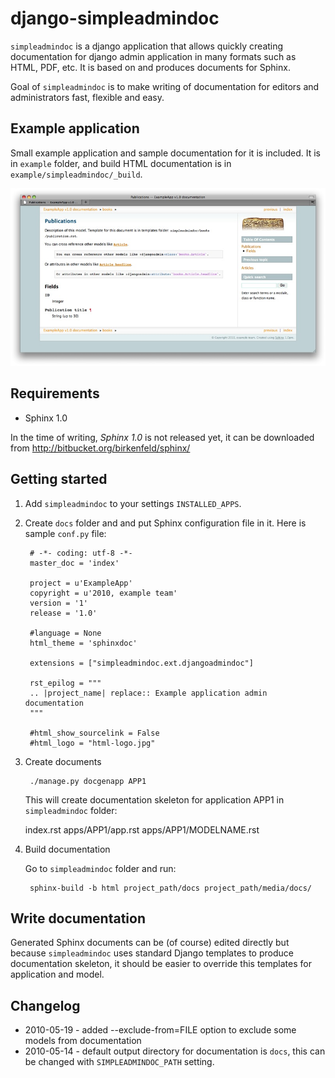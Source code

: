 django-simpleadmindoc
=====================

`simpleadmindoc` is a django application that allows quickly creating documentation for django admin application in many formats such as HTML, PDF, etc. It is based on and produces documents for Sphinx.

Goal of `simpleadmindoc` is to make writing of documentation for editors and administrators fast, flexible and easy.

Example application
-------------------

Small example application and sample documentation for it is included. It is in `example` folder, and build HTML documentation is in  `example/simpleadmindoc/_build`.

![simpleadmindoc screenshot](http://github.com/bmihelac/django-simpleadmindoc/raw/master/example/simpleadmindoc.jpg)

Requirements
------------

* Sphinx 1.0

In the time of writing, *Sphinx 1.0* is not released yet, it can be downloaded from http://bitbucket.org/birkenfeld/sphinx/

Getting started
---------------

1. Add `simpleadmindoc` to your settings `INSTALLED_APPS`.
	
2. Create `docs` folder and and put Sphinx configuration file in it. Here is sample `conf.py` file:

		# -*- coding: utf-8 -*-
		master_doc = 'index'

		project = u'ExampleApp'
		copyright = u'2010, example team'
		version = '1'
		release = '1.0'

		#language = None
		html_theme = 'sphinxdoc'

		extensions = ["simpleadmindoc.ext.djangoadmindoc"]

		rst_epilog = """
		.. |project_name| replace:: Example application admin documentation
		"""

		#html_show_sourcelink = False
		#html_logo = "html-logo.jpg"

3. Create documents

		./manage.py docgenapp APP1
	
	This will create documentation skeleton for application APP1 in `simpleadmindoc` folder:
	
	index.rst
	apps/APP1/app.rst
	apps/APP1/MODELNAME.rst

4. Build documentation

	Go to `simpleadmindoc` folder and run:
	
		sphinx-build -b html project_path/docs project_path/media/docs/

Write documentation
-------------------

Generated Sphinx documents can be (of course) edited directly but because `simpleadmindoc` uses standard Django templates to produce documentation skeleton, it should be easier to override this templates for application and model.

Changelog
---------

* 2010-05-19 - added --exclude-from=FILE option to exclude some models from documentation
* 2010-05-14 - default output directory for documentation is `docs`, this can be changed with `SIMPLEADMINDOC_PATH` setting.

